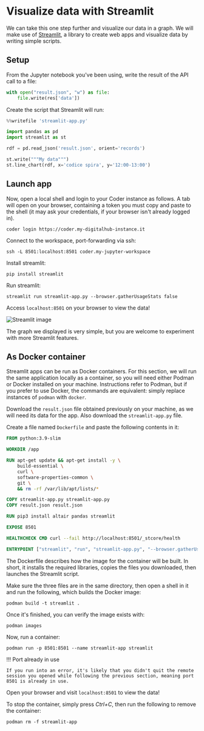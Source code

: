 # Visualize data with Streamlit

We can take this one step further and visualize our data in a graph. We will make use of [Streamlit](https://streamlit.io/), a library to create web apps and visualize data by writing simple scripts.

## Setup

From the Jupyter notebook you've been using, write the result of the API call to a file:

``` python
with open("result.json", "w") as file:
    file.write(res['data'])
```

Create the script that Streamlit will run:

``` python
%%writefile 'streamlit-app.py'

import pandas as pd
import streamlit as st

rdf = pd.read_json('result.json', orient='records')

st.write("""My data""")
st.line_chart(rdf, x='codice spira', y='12:00-13:00')
```

## Launch app

Now, open a local shell and login to your Coder instance as follows. A tab will open on your browser, containing a token you must copy and paste to the shell (it may ask your credentials, if your browser isn't already logged in).
``` shell
coder login https://coder.my-digitalhub-instance.it
```

Connect to the workspace, port-forwarding via ssh:
``` shell
ssh -L 8501:localhost:8501 coder.my-jupyter-workspace
```

Install streamlit:
``` shell
pip install streamlit
```

Run streamlit:
``` shell
streamlit run streamlit-app.py --browser.gatherUsageStats false
```

Access `localhost:8501` on your browser to view the data!

![Streamlit image](../../../images/streamlit.png)

The graph we displayed is very simple, but you are welcome to experiment with more Streamlit features.

## As Docker container

Streamlit apps can be run as Docker containers. For this section, we will run the same application locally as a container, so you will need either Podman or Docker installed on your machine. Instructions refer to Podman, but if you prefer to use Docker, the commands are equivalent: simply replace instances of `podman` with `docker`.

Download the `result.json` file obtained previously on your machine, as we will need its data for the app. Also download the `streamlit-app.py` file.

Create a file named `Dockerfile` and paste the following contents in it:
``` Dockerfile
FROM python:3.9-slim

WORKDIR /app

RUN apt-get update && apt-get install -y \
    build-essential \
    curl \
    software-properties-common \
    git \
    && rm -rf /var/lib/apt/lists/*

COPY streamlit-app.py streamlit-app.py
COPY result.json result.json

RUN pip3 install altair pandas streamlit

EXPOSE 8501

HEALTHCHECK CMD curl --fail http://localhost:8501/_stcore/health

ENTRYPOINT ["streamlit", "run", "streamlit-app.py", "--browser.gatherUsageStats=false"]
```

The Dockerfile describes how the image for the container will be built. In short, it installs the required libraries, copies the files you downloaded, then launches the Streamlit script.

Make sure the three files are in the same directory, then open a shell in it and run the following, which builds the Docker image:
``` shell
podman build -t streamlit .
```

Once it's finished, you can verify the image exists with:
``` shell
podman images
```

Now, run a container:
``` shell
podman run -p 8501:8501 --name streamlit-app streamlit
```

!!! Port already in use

    If you run into an error, it's likely that you didn't quit the remote session you opened while following the previous section, meaning port 8501 is already in use.

Open your browser and visit `localhost:8501` to view the data!

To stop the container, simply press *Ctrl+C*, then run the following to remove the container:
``` shell
podman rm -f streamlit-app
```